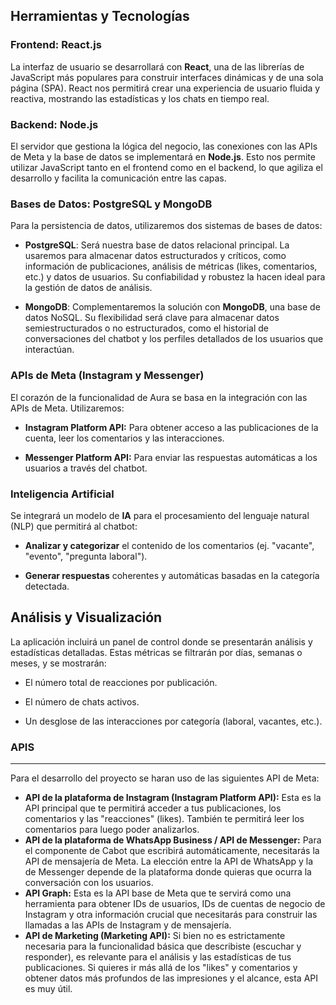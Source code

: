 Herramientas y Tecnologías
--------------------------

### **Frontend: React.js**

La interfaz de usuario se desarrollará con **React**, una de las librerías de JavaScript más populares para construir interfaces dinámicas y de una sola página (SPA). React nos permitirá crear una experiencia de usuario fluida y reactiva, mostrando las estadísticas y los chats en tiempo real.

### **Backend: Node.js**

El servidor que gestiona la lógica del negocio, las conexiones con las APIs de Meta y la base de datos se implementará en **Node.js**. Esto nos permite utilizar JavaScript tanto en el frontend como en el backend, lo que agiliza el desarrollo y facilita la comunicación entre las capas.

### **Bases de Datos: PostgreSQL y MongoDB**

Para la persistencia de datos, utilizaremos dos sistemas de bases de datos:

*   **PostgreSQL**: Será nuestra base de datos relacional principal. La usaremos para almacenar datos estructurados y críticos, como información de publicaciones, análisis de métricas (likes, comentarios, etc.) y datos de usuarios. Su confiabilidad y robustez la hacen ideal para la gestión de datos de análisis.
    
*   **MongoDB**: Complementaremos la solución con **MongoDB**, una base de datos NoSQL. Su flexibilidad será clave para almacenar datos semiestructurados o no estructurados, como el historial de conversaciones del chatbot y los perfiles detallados de los usuarios que interactúan.
    

### **APIs de Meta (Instagram y Messenger)**

El corazón de la funcionalidad de Aura se basa en la integración con las APIs de Meta. Utilizaremos:

*   **Instagram Platform API:** Para obtener acceso a las publicaciones de la cuenta, leer los comentarios y las interacciones.
    
*   **Messenger Platform API:** Para enviar las respuestas automáticas a los usuarios a través del chatbot.
    

### **Inteligencia Artificial**

Se integrará un modelo de **IA** para el procesamiento del lenguaje natural (NLP) que permitirá al chatbot:

*   **Analizar y categorizar** el contenido de los comentarios (ej. "vacante", "evento", "pregunta laboral").
    
*   **Generar respuestas** coherentes y automáticas basadas en la categoría detectada.
    

Análisis y Visualización
---------------------------

La aplicación incluirá un panel de control donde se presentarán análisis y estadísticas detalladas. Estas métricas se filtrarán por días, semanas o meses, y se mostrarán:

*   El número total de reacciones por publicación.
    
*   El número de chats activos.
    
*   Un desglose de las interacciones por categoría (laboral, vacantes, etc.).

### APIS
-------
Para el desarrollo del proyecto se haran uso de las siguientes API de Meta:
* **API de la plataforma de Instagram (Instagram Platform API):** Esta es la API principal que te permitirá acceder a tus publicaciones, los comentarios y las "reacciones" (likes). También te permitirá leer los comentarios para luego poder analizarlos. 
* **API de la plataforma de WhatsApp Business / API de Messenger:** Para el componente de Cabot que escribirá automáticamente, necesitarás la API de mensajería de Meta. La elección entre la API de WhatsApp y la de Messenger depende de la plataforma donde quieras que ocurra la conversación con los usuarios. 
* **API Graph:** Esta es la API base de Meta que te servirá como una herramienta para obtener IDs de usuarios, IDs de cuentas de negocio de Instagram y otra información crucial que necesitarás para construir las llamadas a las APIs de Instagram y de mensajería. 
* **API de Marketing (Marketing API):** Si bien no es estrictamente necesaria para la funcionalidad básica que describiste (escuchar y responder), es relevante para el análisis y las estadísticas de tus publicaciones. Si quieres ir más allá de los "likes" y comentarios y obtener datos más profundos de las impresiones y el alcance, esta API es muy útil. 